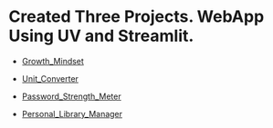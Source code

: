 # Created Three Projects. WebApp Using UV and Streamlit.

- [Growth_Mindset](./growth-mindset-challenge/src/growth_mindset_challenge/app.py)

- [Unit_Converter](./project01-unit-converter/app.py)

- [Password_Strength_Meter](./project02_password_strength_meter/main.py)

- [Personal_Library_Manager](./project03_personal_library_manager/library_manager.py)
